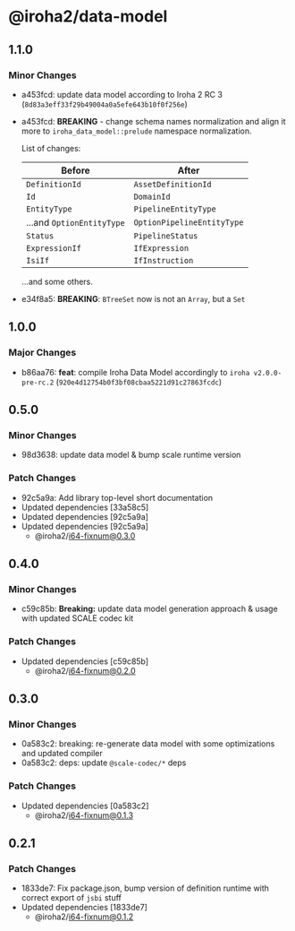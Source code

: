 # @iroha2/data-model

## 1.1.0

### Minor Changes

- a453fcd: update data model according to Iroha 2 RC 3 (`8d83a3eff33f29b49004a0a5efe643b10f0f256e`)
- a453fcd: **BREAKING** - change schema names normalization and align it more to `iroha_data_model::prelude` namespace normalization.

  List of changes:

  | Before                    | After                      |
  | ------------------------- | -------------------------- |
  | `DefinitionId`            | `AssetDefinitionId`        |
  | `Id`                      | `DomainId`                 |
  | `EntityType`              | `PipelineEntityType`       |
  | ...and `OptionEntityType` | `OptionPipelineEntityType` |
  | `Status`                  | `PipelineStatus`           |
  | `ExpressionIf`            | `IfExpression`             |
  | `IsiIf`                   | `IfInstruction`            |

  ...and some others.

- e34f8a5: **BREAKING**: `BTreeSet` now is not an `Array`, but a `Set`

## 1.0.0

### Major Changes

- b86aa76: **feat**: compile Iroha Data Model accordingly to `iroha v2.0.0-pre-rc.2` (`920e4d12754b0f3bf08cbaa5221d91c27863fcdc`)

## 0.5.0

### Minor Changes

- 98d3638: update data model & bump scale runtime version

### Patch Changes

- 92c5a9a: Add library top-level short documentation
- Updated dependencies [33a58c5]
- Updated dependencies [92c5a9a]
- Updated dependencies [92c5a9a]
  - @iroha2/i64-fixnum@0.3.0

## 0.4.0

### Minor Changes

- c59c85b: **Breaking:** update data model generation approach & usage with updated SCALE codec kit

### Patch Changes

- Updated dependencies [c59c85b]
  - @iroha2/i64-fixnum@0.2.0

## 0.3.0

### Minor Changes

- 0a583c2: breaking: re-generate data model with some optimizations and updated compiler
- 0a583c2: deps: update `@scale-codec/*` deps

### Patch Changes

- Updated dependencies [0a583c2]
  - @iroha2/i64-fixnum@0.1.3

## 0.2.1

### Patch Changes

- 1833de7: Fix package.json, bump version of definition runtime with correct export of `jsbi` stuff
- Updated dependencies [1833de7]
  - @iroha2/i64-fixnum@0.1.2
